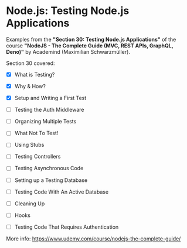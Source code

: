 # Node.js: Testing Node.js Applications

Examples from the **"Section 30: Testing Node.js Applications"** of the course **"NodeJS - The Complete Guide (MVC, REST APIs, GraphQL, Deno)"** by Academind (Maximilian Schwarzmüller).

Section 30 covered:

- [x] What is Testing?
- [x] Why & How?
- [x] Setup and Writing a First Test
- [ ] Testing the Auth Middleware
- [ ] Organizing Multiple Tests
- [ ] What Not To Test!
- [ ] Using Stubs
- [ ] Testing Controllers
- [ ] Testing Asynchronous Code
- [ ] Setting up a Testing Database
- [ ] Testing Code With An Active Database
- [ ] Cleaning Up
- [ ] Hooks
- [ ] Testing Code That Requires Authentication


More info: https://www.udemy.com/course/nodejs-the-complete-guide/